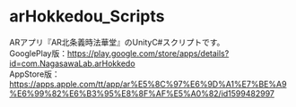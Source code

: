 # arHokkedou_Scripts
ARアプリ『AR北条義時法華堂』のUnityC#スクリプトです。  
GooglePlay版：https://play.google.com/store/apps/details?id=com.NagasawaLab.arHokkedo  
AppStore版：https://apps.apple.com/tt/app/ar%E5%8C%97%E6%9D%A1%E7%BE%A9%E6%99%82%E6%B3%95%E8%8F%AF%E5%A0%82/id1599482997
